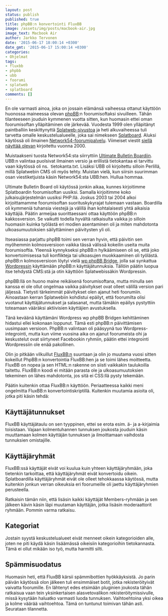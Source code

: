 ```yaml
---
layout: post
status: publish
published: true
title: phpBB:n konvertointi FluxBB
image: /assets/img/posts/macbook-air.jpg
image_text: Macbook Air
author: Jarkko Tervonen
date: '2015-06-17 18:00:14 +0300'
date_gmt: '2015-06-17 15:00:14 +0300'
categories:
- Ohjelmat
tags:
- fluxbb
- phpbb
- ubb
- foorumi
- splatweb
- splatboard
comments: []
---
```

En ole varmasti ainoa, joka on jossain elämänsä vaiheessa ottanut käyttöön huonossa maineessa olevan [phpBB](http://www.phpbb.com/):n foorumisoftaksi sivuilleen. Tähän tilanteeseen jouduin kymmenen vuotta sitten, kun huomasin ettei oman foorumisoftan ylläpitäminen ole järkevää. Vuodesta 1999 olen ylläpitänyt paintballiin keskittynyttä [Splatweb-sivustoa](http://splatweb.net/) ja heti alkuvaiheessa tuli tarvetta omalle keskustelualueelle, joka sai nimekseen [Splatboard](http://splatweb.net/splatboard/). Aluksi käytössä oli ilmainen [Network54-foorumipalvelu](http://www.network54.com/). Viimeiset viestit [siellä näyttää olevan](http://www.network54.com/Forum/62012/) kirjoitettu vuonna 2000.

Muistaakseni tuosta Network54:sta siirryttiin [Ultimate Bulletin Boardiin](https://en.wikipedia.org/wiki/UBB.classic). UBB:n valintaa puolsivat ilmainen versio ja erillistä tietokantaa ei tarvittu vaan käytössä oli ns.  tietokanta.txt. Lisäksi UBB oli kirjoitettu silloin Perlillä, millä Splatwebin CMS oli myös tehty. Muistan vielä, kun siirsin suurimman osan viestiketjuista käsin Network54:sta UBB:hen. Hullua hommaa.

Ultimate Bulletin Board oli käytössä jonkin aikaa, kunnes kirjoitimme Splatboardin foorumisoftan uusiksi. Samalla kirjoitimme koko julkaisujärjestelmän uusiksi PHP:llä. Joskus 2003 tai 2004 alkoi kirjoittamamme foorumisoftan suorituskykyrajat tulemaan vastaan. Boardilla oli kymmeniä tuhansia viestejä ja välillä ihan kohtalaisesti yhtä aikaisia käyttäjiä. Päätin armeijaa suorittaessani ottaa käyttöön phpBB:n kakkosversion. Se vaikutti todella hyvältä ratkaisulta vaikka jo silloin huomasin kuinka työlästä eri modien asentaminen oli ja miten mahdotonta ulkoasumuutoksien säilyttäminen päivitysten yli oli.

Itseasiassa parjattu phpBB toimi sen verran hyvin, että päivitin sen myöhemmin kolmosversioon vaikka tässä välissä kokeilin useita muita foorumisoftia. Yleensä kynnykseksi phpBB:n hylkäämiseen oli se, että joko konvertoimisessa tuli konflikteja tai ulkoasujen muokkaaminen oli työlästä. phpBB:n kolmosversioon löytyi vielä [wp phpBB Bridge](https://wordpress.org/plugins/wp-phpbb-bridge/), jolla sai synkattua [Wordpressin](https://wordpress.org/) käyttämään phpBB:n käyttäjätunnuksia. Tällöin päätin luopua itse tehdystä CMS:stä ja otin käyttöön Splatwebissäkin Wordpressin.

phpBB:llä on huono maine reikäisenä foorumisoftana, mutta minulla sen kanssa ei ole ollut ongelmaa vaikka päivitykset ovat olleet välillä version pari jäljessä. Tietysti tärkeimmät päivitykset olen ajanut heti foorumiin. Ainoastaan kerran Splatwebiin kohdistui epäilyt, että foorumilta olisi vuotanut käyttäjätunnukset ja salasanat, mutta tämäkin epäilys pystyttiin toteamaan vääräksi aktiivisien käyttäjien avustuksella.

Tänä keväänä käyttämäni Wordpress wp phpBB Bridgen kehittäminen hidastui ellei kokonaan loppunut. Tämä esti phpBB:n päivittämisen uusimpaan versioon. PhpBB:n valintaan oli pääsyynä tuo Wordpress-integrointi, mutta kun viime vuosina aika on ajanut foorumeista ohi ja keskustelut ovat siirtyneet Facebookin ryhmiin, päätin ettei integrointi Wordpressiin ole enää pakollinen.

Olin jo pitkään vilkuillut [FluxBB:n](https://fluxbb.org/) suuntaan ja olin jo muutama vuosi sitten kokeillut PhpBB:n konvertointia FluxBB:hen ja se toimi lähes moitteetta. FluxBB on nopea ja sen HTML:n rakenne on siisti vaikkakin taulukoilla taitettu. FluxBB:n koodi ei mitään parasta ole ja ulkoasumuutoksien tekeminen on lähes mahdotonta, jos sitä ei CSS:llä pysty tekemään.

Päätin kuitenkin ottaa FluxBB:n käyttöön. Periaatteessa kaikki meni ongelmitta FluxBB:n konvertointiskriptillä. Kuitenkin muutamia asioita oli, jotka piti käsin tehdä:

## Käyttäjätunnukset

FluxBB käyttäjätaulu on sen tyyppinen, ettei se erota esim. ä- ja a-kirjaimia toisistaan. Vajaan kolmentuhannen tunnuksen joukosta jouduin käsin muuttamaan kolmen käyttäjän tunnuksen ja ilmoittamaan vaihdosta tunnuksien omistajille.

## Käyttäjäryhmät

FluxBB:ssä käyttäjät eivät voi kuulua kuin yhteen käyttäjäryhmään, joka tietenkin tarkoittaa, että käyttäjäryhmät eivät konvertoidu oikein. Splatboardilla käyttäjäryhmät eivät ole olleet tehokkaassa käytössä, mutta kuitenkin jonkun verran oikeuksia eri foorumeille oli jaettu käyttäjäryhmien perusteella.

Ratkaisin tämän niin, että lisäsin kaikki käyttäjät Members-ryhmään ja sen jälkeen kävin käsin läpi muutaman käyttäjän, jotka lisäsin moderaattorit ryhmään. Pommin varma ratkaisu.

## Kategoriat

Jostain syystä keskustelualueet eivät menneet oikein kategorioiden alle, joten ne piti käydä käsin lisäämässä oikeisiin kategorioihin tietokannasta. Tämä ei ollut mikään iso työ, mutta harmitti silti.

## Spämmisuodatus

Huomasin heti, että FluxBB kärsii spämmibottien hyökkäyksistä. Jo parin päivän käytössä olon jälkeen tuli ensimmäiset botit, jotka rekisteröityivät vaivatta foorumille. En lähtenyt edes etsimään pluginien joukosta tähän ratkaisua vaan tein yksinkertaisen alasvetovalikon rekisteröitymissivulle, missä kysytään haluatko varmasti luoda tunnuksen. Vaihtoehtoina yksi oikea ja kolme väärää vaihtoehtoa. Tämä on tuntunut toimivan tähän asti. Seurataan tilannetta.

